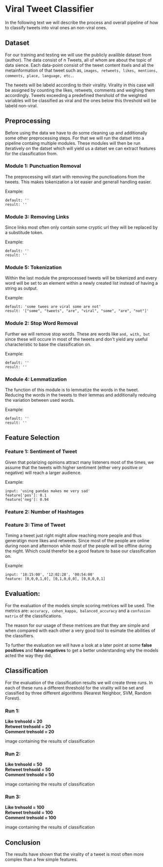 # Viral Tweet Classifier

In the following text we will describe the process and overall pipeline of how to classify tweets into viral ones an non-viral ones. 

## Dataset

For our training and testing we will use the publicly availible dataset from (author). The data consist of n Tweets, all of whom are about the topic of data sience. Each data-point consist of the tweet content itsels and all the metainformation of that tweet such as, `images, retweets, likes, mentions, comments, place, language, etc.`.

The tweets will be labeld according to their virality. Virality in this case will be assigned by counting the likes, retweets, comments and weighing them accordingly. Tweets exceeding a predefined thershold of the weighted variables will be classified as viral and the ones below this threshold will be labeld non-viral.



## Preprocessing

Before using the data we have to do some cleaning up and additionally some other preprocessing steps. For that we will run the datset into a pipeline containg multiple modules. These modules will then be run iteratively on the datset which will yield us a datset we can extract features for the classification from.



### Module 1: Punctuation Removal
The preprocessing will start with removing the punctioations from the tweets. This makes tokenization a lot easier and generall handling easier.

Example:
```
default: ''
result: ''
```
### Module 3: Removing Links
Since links most often only contain some cryptic url they will be replaced by a substitude token.

Example:
```
default: ''  
result: ''  
```

### Module 5: Tokenization
Within the last module the preprocessed tweets will be tokenized and every word will be set to an element within a newly created list instead of having a string as output.

Example:
```
default: 'some twees are viral some are not'  
result: '["some", "tweets", "are", "viral", "some", "are", "not"]'  
```

### Module 2: Stop Word Removal
Further we will remove stop words. These are words like `and, with, but` since these will occure in most of the tweets and don't yield any useful characteristic to base the classification on.

Example:
```
default: ''
result: ''
```

### Module 4: Lemmatization
The function of this module is to lemmatize the words in the tweet. Reducing the words in the tweets to their lemmas and additionally redcuing the variation between used words.

Example:
```
default: ''  
result: ''  
```



## Feature Selection

### Feature 1: Sentiment of Tweet 
Given that polarizing opinions attract many listeners most of the times, we assume that the tweets with higher sentiment (either very positive or negative) will reach a larger audience. 

Example:
```
input: 'using pandas makes me very sad'   
feature['pos']: 0.1
feature['neg']: 0.94
```

### Feature 2: Number of Hashtages



### Feature 3: Time of Tweet
Timing a tweet just right might allow reaching more people and thus generatign more likes and retweets. Since most of the people are online during noon and afternoon while most of the people will be offline during the night. Which could therefor be a good feature to base our classification on.

Example:
```
input: '18:15:00', '12:02:28', '00:54:00'   
feature: [0,0,0,1,0], [0,1,0,0,0], [0,0,0,0,1]  
```


## Evaluation:

For the evaluation of the models simple scoring metrices will be used. The metrics are:  `accuracy, cohen_kappa, balanced_accuracy` and a `confusion matrix` of the classifications.

The reason for our usage of these metrices are that they are simple and when compared with each other a very good tool to esimate the abilities of the classifiers. 

To further the evaluation we will have a look at a later point at some **false positives** and **false negatives** to get a better understanding why the models acted the way they did.

## Classification

For the evaluation of the classification results we will create three runs. In each of these runs a different threshold for the virality will be set and classified by three different algorithms (Nearest Neighbor, SVM, Random Forest). 

### Run 1: 

**Like trehsold = 20**  
**Retweet trehsold = 20**  
**Comment trehsold = 20**  

image containing the results of classification

### Run 2:

**Like trehsold = 50**  
**Retweet trehsold = 50**  
**Comment trehsold = 50**  

image containing the results of classification

### Run 3:
**Like trehsold = 100**  
**Retweet trehsold = 100**  
**Comment trehsold = 100**  

image containing the results of classification


## Conclusion

The results have shown that the virality of a tweet is most often more complex than a few simple features. 













